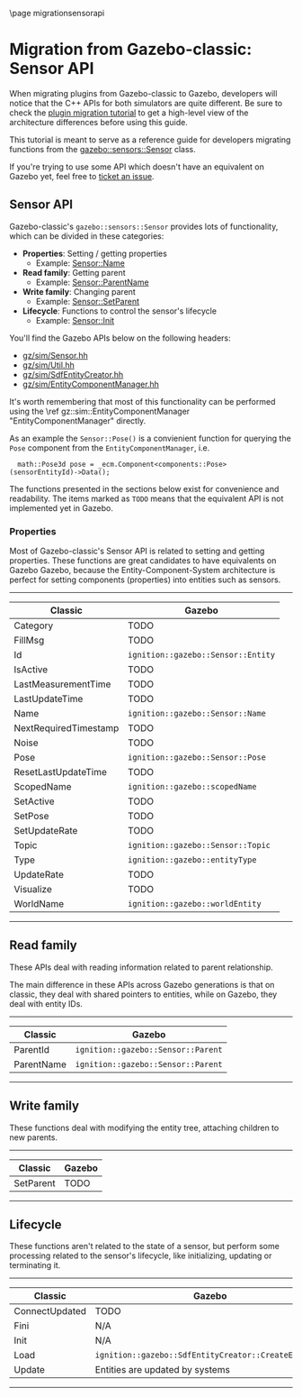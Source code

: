 \page migrationsensorapi

# Migration from Gazebo-classic: Sensor API

When migrating plugins from Gazebo-classic to Gazebo, developers will
notice that the C++ APIs for both simulators are quite different. Be sure to
check the [plugin migration tutorial](migrationplugins.html) to get a high-level
view of the architecture differences before using this guide.

This tutorial is meant to serve as a reference guide for developers migrating
functions from the
[gazebo::sensors::Sensor](http://osrf-distributions.s3.amazonaws.com/gazebo/api/11.0.0/classgazebo_1_1sensors_1_1Sensor.html)
class.

If you're trying to use some API which doesn't have an equivalent on Gazebo
yet, feel free to
[ticket an issue](https://github.com/gazebosim/gz-sim/issues/).

## Sensor API

Gazebo-classic's `gazebo::sensors::Sensor` provides lots of functionality, which
can be divided in these categories:

* **Properties**: Setting / getting properties
    * Example: [Sensor::Name](http://osrf-distributions.s3.amazonaws.com/gazebo/api/11.0.0/classgazebo_1_1sensors_1_1Sensor.html#a41087c5f2f732f7a2f336b45b952f199)
* **Read family**: Getting parent
    * Example: [Sensor::ParentName](http://osrf-distributions.s3.amazonaws.com/gazebo/api/11.0.0/classgazebo_1_1sensors_1_1Sensor.html#ac39481d8faba2202d0212ef018595de3)
* **Write family**: Changing parent
    * Example: [Sensor::SetParent](http://osrf-distributions.s3.amazonaws.com/gazebo/api/11.0.0/classgazebo_1_1sensors_1_1Sensor.html#a8d07a3535e558a172e212f73b942d39d)
* **Lifecycle**: Functions to control the sensor's lifecycle
    * Example: [Sensor::Init](http://osrf-distributions.s3.amazonaws.com/gazebo/api/11.0.0/classgazebo_1_1sensors_1_1Sensor.html#a3e0b39e1326de703012f81ac2be7feba)

You'll find the Gazebo APIs below on the following headers:

* [gz/sim/Sensor.hh](Sensor_8hh.html)
* [gz/sim/Util.hh](Util_8hh.html)
* [gz/sim/SdfEntityCreator.hh](SdfEntityCreator_8hh.html)
* [gz/sim/EntityComponentManager.hh](classgz_1_1sim_1_1EntityComponentManager.html)

It's worth remembering that most of this functionality can be performed using
the \ref gz::sim::EntityComponentManager "EntityComponentManager" directly.

As an example the `Sensor::Pose()` is a convienient function for querying the `Pose` component from the `EntityComponentManager`, i.e.

```
  math::Pose3d pose = _ecm.Component<components::Pose>(sensorEntityId)->Data();
```

The functions presented in the sections below exist for convenience and
readability. The items marked as `TODO` means that the equivalent API is not
implemented yet in Gazebo.

### Properties

Most of Gazebo-classic's Sensor API is related to setting and getting
properties. These functions are great candidates to have equivalents on Gazebo
Gazebo, because the Entity-Component-System architecture is perfect for setting
components (properties) into entities such as sensors.

---

Classic | Gazebo
-- | --
Category | TODO
FillMsg | TODO
Id | `ignition::gazebo::Sensor::Entity`
IsActive | TODO
LastMeasurementTime | TODO
LastUpdateTime | TODO
Name | `ignition::gazebo::Sensor::Name`
NextRequiredTimestamp | TODO
Noise | TODO
Pose | `ignition::gazebo::Sensor::Pose`
ResetLastUpdateTime | TODO
ScopedName | `ignition::gazebo::scopedName`
SetActive | TODO
SetPose | TODO
SetUpdateRate | TODO
Topic | `ignition::gazebo::Sensor::Topic`
Type | `ignition::gazebo::entityType`
UpdateRate | TODO
Visualize | TODO
WorldName | `ignition::gazebo::worldEntity`

---

## Read family

These APIs deal with reading information related to parent relationship.

The main difference in these APIs across Gazebo generations is that
on classic, they deal with shared pointers to entities, while on Gazebo,
they deal with entity IDs.

---

Classic | Gazebo
-- | --
ParentId | `ignition::gazebo::Sensor::Parent`
ParentName | `ignition::gazebo::Sensor::Parent`

---

## Write family

These functions deal with modifying the entity tree, attaching children to new
parents.

---

Classic | Gazebo
-- | --
SetParent | TODO
---

## Lifecycle

These functions aren't related to the state of a sensor, but perform some
processing related to the sensor's lifecycle, like initializing, updating or
terminating it.

---

Classic | Gazebo
-- | --
ConnectUpdated | TODO
Fini | N/A
Init | N/A
Load | `ignition::gazebo::SdfEntityCreator::CreateEntities`
Update | Entities are updated by systems
---

